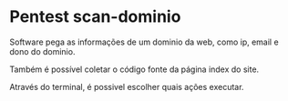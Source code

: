 # Pentest scan-dominio

Software pega as informações de um dominio da web, como ip, email e dono do dominio.

Também é possível coletar o código fonte da página index do site.

Através do terminal, é possivel escolher quais ações executar.

